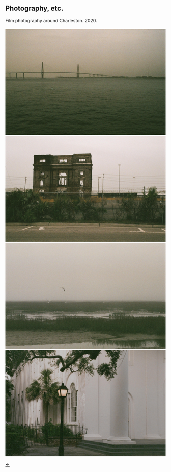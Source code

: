 ## Photography, etc.<br/>

Film photography around Charleston. 2020.<br/>
<br/>
<img src="../images/charleston-1.jpg">
<img src="../images/charleston-3.jpg">
<img src="../images/charleston-4.jpg">
<img src="../images/charleston-2.jpg">

[&#8592;](../pages/art)
